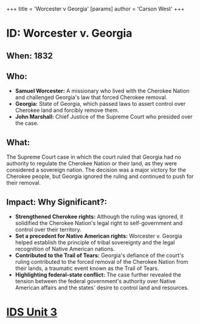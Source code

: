 +++
 title = 'Worcester v Georgia'
[params]
	author = 'Carson West'
+++
# ID: Worcester v. Georgia

## When: 1832

## Who: 
* **Samuel Worcester:** A missionary who lived with the Cherokee Nation and challenged Georgia's law that forced Cherokee removal.
* **Georgia:** State of Georgia, which passed laws to assert control over Cherokee land and forcibly remove them.
* **John Marshall:** Chief Justice of the Supreme Court who presided over the case.

## What:
The Supreme Court case in which the court ruled that Georgia had no authority to regulate the Cherokee Nation or their land, as they were considered a sovereign nation. The decision was a major victory for the Cherokee people, but Georgia ignored the ruling and continued to push for their removal.

## Impact: Why Significant?:
* **Strengthened Cherokee rights:** Although the ruling was ignored, it solidified the Cherokee Nation's legal right to self-government and control over their territory.
* **Set a precedent for Native American rights:** Worcester v. Georgia helped establish the principle of tribal sovereignty and the legal recognition of Native American nations.
* **Contributed to the Trail of Tears:**  Georgia's defiance of the court's ruling contributed to the forced removal of the Cherokee Nation from their lands, a traumatic event known as the Trail of Tears.
* **Highlighting federal-state conflict:** The case further revealed the tension between the federal government's authority over Native American affairs and the states' desire to control land and resources. 

# [IDS Unit 3](./../ids-unit-3/)